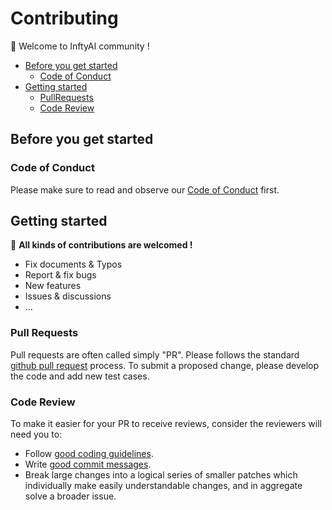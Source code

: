 # Contributing

👋 Welcome to InftyAI community !

- [Before you get started](#before-you-get-started)
  - [Code of Conduct](#code-of-conduct)
- [Getting started](#getting-started)
  - [PullRequests](#pull-requests)
  - [Code Review](#code-review)

## Before you get started

### Code of Conduct

Please make sure to read and observe our [Code of Conduct](/CODE_OF_CONDUCT.md) first.

## Getting started

🚀 **All kinds of contributions are welcomed !**

- Fix documents & Typos
- Report & fix bugs
- New features
- Issues & discussions
- ...

### Pull Requests

Pull requests are often called simply "PR".
Please follows the standard [github pull request](https://help.github.com/articles/about-pull-requests/) process.
To submit a proposed change, please develop the code and add new test cases.

### Code Review

To make it easier for your PR to receive reviews, consider the reviewers will need you to:

- Follow [good coding guidelines](https://github.com/golang/go/wiki/CodeReviewComments).
- Write [good commit messages](https://chris.beams.io/posts/git-commit/).
- Break large changes into a logical series of smaller patches which individually make easily understandable changes, and in aggregate solve a broader issue.
